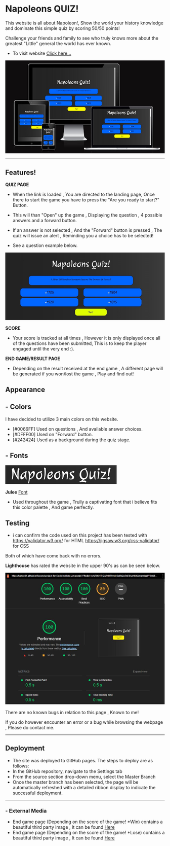 # Napoleons QUIZ!

This website is all about Napoleon!, Show the world your history knowledge and dominate this simple quiz by scoring 50/50 points!

Challenge your friends and family to see who truly knows more about the greatest "Little" general the world has ever known.



 - To visit website [Click here...](https://karlox01.github.io/Second-project-for-Code-Institute-Javascript-/?fbclid=IwAR0KHT-QdJYH7Svtd-GeRd2zZnE9AcNKI6JmqmtagIlY5kG8MXyLYllIuIQ)

[![am i responsive](assets/images/AmIResponsive.JPG)](https://github.com/Karlox01/Second-project-for-Code-Institute-Javascript-/blob/main/assets/images/AmIResponsive.JPG)


***

## Features!



 __QUIZ PAGE__

 * When the link is loaded , You are directed to the landing page, Once there to start the game you have to press the "Are you ready to start?" Button.

 * This will than "Open" up the game , Displaying the question , 4 possible answers and a forward button.

 * If an answer is not selected , And the "Forward" button is pressed , The quiz will issue an alert , Reminding you a choice has to be selected!

 * See a question example below.

 ![Quiz page](assets/images/quizExample.JPG)



__SCORE__

* Your score is tracked at all times , However it is only displayed once all of the questions have been submitted, This is to keep the player engaged until the very end :).



__END GAME/RESULT PAGE__

*  Depending on the result received at the end game , A different page will be generated if you won/lost the game , Play and find out!


 ## Appearance


 ## - Colors

 I have decided to utilize 3 main colors on this website.

  * [#0066FF] Used on questions , And available answer choices.
  * [#DFFF00] Used on "Forward" button.
  * [#242424] Used as a background during the quiz stage.



 
## - Fonts

![NapoFont](assets/images/NapoleonFont.JPG)

__Julee__  [Font](https://fonts.google.com/specimen/Julee) 

* Used throughout the game , Trully a captivating font that i believe fits this color palette , And game perfectly.






## __Testing__


* i can confirm the code used on this project has been tested with 
 https://validator.w3.org/ for HTML
 https://jigsaw.w3.org/css-validator/ for CSS

 Both of which have come back with no errors.
 


__Lighthouse__ has rated the website in the upper 90's as can be seen below.

[![lighthouse test](assets/images/LightHouseScore.JPG)](https://github.com/Karlox01/My-first-project-repo/blob/Main/images/readmephotos/lighthouse_score.JPG)


There are no known bugs in relation to this page , Known to me!

If you do however encounter an error or a bug while browsing the webpage , Please do contact me.

***

## __Deployment__

- The site was deployed to GitHub pages. The steps to deploy are as follows:
- In the GitHub repository, navigate to the Settings tab 
- From the source section drop-down menu, select the Master Branch
- Once the master branch has been selected, the page will be automatically refreshed with a detailed ribbon display to indicate the successful deployment. 


*** 




### - External Media


- End game page (Depending on the score of the game! *Win) contains a beautiful third party image , It can be found [Here](https://www.history.com/topics/european-history/napoleon/)
- End game page (Depending on the score of the game! *Lose) contains a beautiful third party image , It can be found [Here](https://www.agefotostock.com/age/en/details-photo/prince-bagration-at-the-battle-of-borodino-averyanov-alexander-yuriyevich-1950-oil-on-canvas-modern-1995-private-collection-painting/FAI-16951/)






